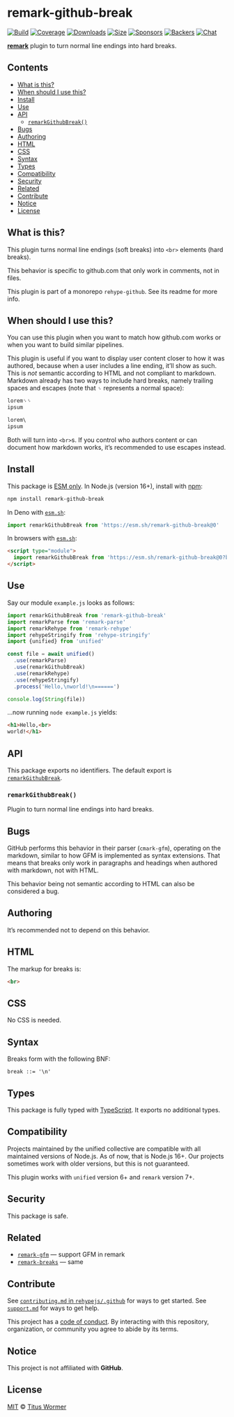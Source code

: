 # remark-github-break

[![Build][build-badge]][build]
[![Coverage][coverage-badge]][coverage]
[![Downloads][downloads-badge]][downloads]
[![Size][size-badge]][size]
[![Sponsors][sponsors-badge]][collective]
[![Backers][backers-badge]][collective]
[![Chat][chat-badge]][chat]

**[remark][]** plugin to turn normal line endings into hard breaks.

## Contents

* [What is this?](#what-is-this)
* [When should I use this?](#when-should-i-use-this)
* [Install](#install)
* [Use](#use)
* [API](#api)
  * [`remarkGithubBreak()`](#remarkgithubbreak)
* [Bugs](#bugs)
* [Authoring](#authoring)
* [HTML](#html)
* [CSS](#css)
* [Syntax](#syntax)
* [Types](#types)
* [Compatibility](#compatibility)
* [Security](#security)
* [Related](#related)
* [Contribute](#contribute)
* [Notice](#notice)
* [License](#license)

## What is this?

This plugin turns normal line endings (soft breaks) into `<br>` elements
(hard breaks).

This behavior is specific to github.com that only work in comments,
not in files.

This plugin is part of a monorepo `rehype-github`.
See its readme for more info.

## When should I use this?

You can use this plugin when you want to match how github.com works or when you
want to build similar pipelines.

This plugin is useful if you want to display user content closer to how it was
authored,
because when a user includes a line ending,
it’ll show as such.
This is *not* semantic according to HTML and not compliant to markdown.
Markdown already has two ways to include hard breaks,
namely trailing spaces and escapes (note that `␠` represents a normal space):

```markdown
lorem␠␠
ipsum

lorem\
ipsum
```

Both will turn into `<br>`s.
If you control who authors content or can document how markdown works,
it’s recommended to use escapes instead.

## Install

This package is [ESM only][esm].
In Node.js (version 16+),
install with [npm][]:

```sh
npm install remark-github-break
```

In Deno with [`esm.sh`][esmsh]:

```js
import remarkGithubBreak from 'https://esm.sh/remark-github-break@0'
```

In browsers with [`esm.sh`][esmsh]:

```html
<script type="module">
  import remarkGithubBreak from 'https://esm.sh/remark-github-break@0?bundle'
</script>
```

## Use

Say our module `example.js` looks as follows:

```js
import remarkGithubBreak from 'remark-github-break'
import remarkParse from 'remark-parse'
import remarkRehype from 'remark-rehype'
import rehypeStringify from 'rehype-stringify'
import {unified} from 'unified'

const file = await unified()
  .use(remarkParse)
  .use(remarkGithubBreak)
  .use(remarkRehype)
  .use(rehypeStringify)
  .process('Hello,\nworld!\n======')

console.log(String(file))
```

…now running `node example.js` yields:

```html
<h1>Hello,<br>
world!</h1>
```

## API

This package exports no identifiers.
The default export is
[`remarkGithubBreak`][api-remark-github-break].

### `remarkGithubBreak()`

Plugin to turn normal line endings into hard breaks.

## Bugs

GitHub performs this behavior in their parser (`cmark-gfm`),
operating on the markdown,
similar to how GFM is implemented as syntax extensions.
That means that breaks only work in paragraphs and headings when authored
with markdown,
not with HTML.

This behavior being not semantic according to HTML can also be considered a
bug.

## Authoring

It’s recommended not to depend on this behavior.

## HTML

The markup for breaks is:

```html
<br>
```

## CSS

No CSS is needed.

## Syntax

Breaks form with the following BNF:

```bnf
break ::= '\n'
```

## Types

This package is fully typed with [TypeScript][].
It exports no additional types.

## Compatibility

Projects maintained by the unified collective are compatible with all maintained
versions of Node.js.
As of now,
that is Node.js 16+.
Our projects sometimes work with older versions,
but this is not guaranteed.

This plugin works with `unified` version 6+ and `remark` version 7+.

## Security

This package is safe.

## Related

* [`remark-gfm`](https://github.com/remarkjs/remark-gfm)
  — support GFM in remark
* [`remark-breaks`](https://github.com/remarkjs/remark-breaks)
  — same

## Contribute

See [`contributing.md` in `rehypejs/.github`][contributing] for ways to get
started.
See [`support.md`][support] for ways to get help.

This project has a [code of conduct][coc].
By interacting with this repository,
organization,
or community you agree to abide by its terms.

## Notice

This project is not affiliated with **GitHub**.

## License

[MIT][license] © [Titus Wormer][author]

<!-- Definitions -->

[build-badge]: https://github.com/rehypejs/rehype-github/workflows/main/badge.svg

[build]: https://github.com/rehypejs/rehype-github/actions

[coverage-badge]: https://img.shields.io/codecov/c/github/rehypejs/rehype-github.svg

[coverage]: https://codecov.io/github/rehypejs/rehype-github

[downloads-badge]: https://img.shields.io/npm/dm/remark-github-break.svg

[downloads]: https://www.npmjs.com/package/remark-github-break

[size-badge]: https://img.shields.io/bundlephobia/minzip/remark-github-break.svg

[size]: https://bundlephobia.com/result?p=remark-github-break

[sponsors-badge]: https://opencollective.com/unified/sponsors/badge.svg

[backers-badge]: https://opencollective.com/unified/backers/badge.svg

[collective]: https://opencollective.com/unified

[chat-badge]: https://img.shields.io/badge/chat-discussions-success.svg

[chat]: https://github.com/rehypejs/rehype/discussions

[npm]: https://docs.npmjs.com/cli/install

[esmsh]: https://esm.sh

[license]: ../../license

[author]: https://wooorm.com

[contributing]: https://github.com/rehypejs/.github/blob/main/contributing.md

[support]: https://github.com/rehypejs/.github/blob/main/support.md

[coc]: https://github.com/rehypejs/.github/blob/main/code-of-conduct.md

[esm]: https://gist.github.com/sindresorhus/a39789f98801d908bbc7ff3ecc99d99c

[typescript]: https://www.typescriptlang.org

[remark]: https://github.com/remarkjs/remark

[api-remark-github-break]: #remarkgithubbreak
